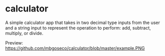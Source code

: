 # calculator

A simple calculator app that takes in two decimal type inputs from the user and a string input to represent the operation to perform: add, subtract, multiply, or divide.

Preview: https://github.com/mbgoseco/calculator/blob/master/example.PNG

